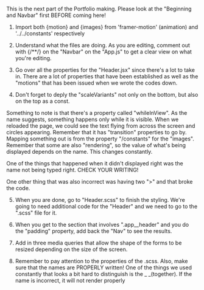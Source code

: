 This is the next part of the Portfolio making.  Please look at the "Beginning and Navbar" first BEFORE coming here!

1.  Import both {motion} and {images} from 'framer-motion' (animation) and '../../constants' respectively

2.  Understand what the files are doing.  As you are editing, comment out with {/**/} on the "Navbar" on the "App.js" to get a clear view on what you're editing.

3.  Go over all the properties for the "Header.jsx" since there's a lot to take in.  There are a lot of properties that have been established as well as the "motions" that has been issued when we wrote the codes down.

4.  Don't forget to deply the "scaleVariants" not only on the bottom, but also on the top as a const.

Something to note is that there's a property called "whileInView".  As the name suggests, something happens only while it is visible.  When we reloaded the page, we could see the text flying from across the screen and circles appearing.  Remember that it has "transition" properties to go by.  Mapping something out is from the property "/constants" for the "images".  Remember that some are also "rendering", so the value of what's being displayed depends on the name.  This changes constantly.

One of the things that happened when it didn't displayed right was the name not being typed right.  CHECK YOUR WRITING!

One other thing that was also incorrect was having two ">" and that broke the code.

5.  When you are done, go to "Header.scss" to finish the styling.  We're going to need additional code for the "Header" and we need to go to the ".scss" file for it.

6.  When you get to the section that involves ".app__header" and you do the "padding" property, add back the "Nav" to see the results.

7.  Add in three media queries that allow the shape of the forms to be resized depending on the size of the screen.

8.  Remember to pay attention to the properties of the .scss.  Also, make sure that the names are PROPERLY written!  One of the things we used constantly that looks a bit hard to distinguish is the _ _(together).  If the name is incorrect, it will not render properly